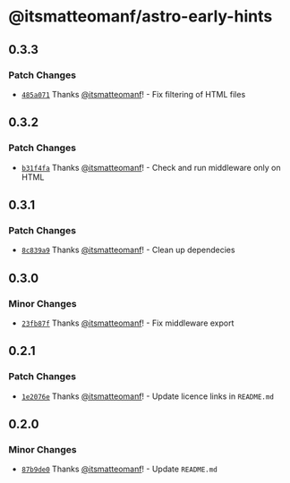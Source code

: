 # @itsmatteomanf/astro-early-hints

## 0.3.3

### Patch Changes

- [`485a071`](https://github.com/itsmatteomanf/astro-components/commit/485a0712167442c8d1ad62696b6ef36bd0c49e9b) Thanks [@itsmatteomanf](https://github.com/itsmatteomanf)! - Fix filtering of HTML files

## 0.3.2

### Patch Changes

- [`b31f4fa`](https://github.com/itsmatteomanf/astro-components/commit/b31f4fab855e65dfb01494d80207a7160d89eb9a) Thanks [@itsmatteomanf](https://github.com/itsmatteomanf)! - Check and run middleware only on HTML

## 0.3.1

### Patch Changes

- [`8c839a9`](https://github.com/itsmatteomanf/astro-components/commit/8c839a9d47f09493269a8d13d138daf36c61f71a) Thanks [@itsmatteomanf](https://github.com/itsmatteomanf)! - Clean up dependecies

## 0.3.0

### Minor Changes

- [`23fb87f`](https://github.com/itsmatteomanf/astro-components/commit/23fb87fc6e29df36bba676bbabf45350759d5639) Thanks [@itsmatteomanf](https://github.com/itsmatteomanf)! - Fix middleware export

## 0.2.1

### Patch Changes

- [`1e2076e`](https://github.com/itsmatteomanf/astro-components/commit/1e2076e1ed5886f235d056526f170be4fd6dcaea) Thanks [@itsmatteomanf](https://github.com/itsmatteomanf)! - Update licence links in `README.md`

## 0.2.0

### Minor Changes

- [`87b9de0`](https://github.com/itsmatteomanf/astro-components/commit/87b9de0d5ada537b60c848fa293e648f687cb0d4) Thanks [@itsmatteomanf](https://github.com/itsmatteomanf)! - Update `README.md`
